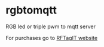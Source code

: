 # rgbtomqtt
RGB led or triple pwm to mqtt server

For purchases go to [RFTagIT website](https://www.rftagit.co.za/index.php/catalog "RFTagIT's Homepage")
